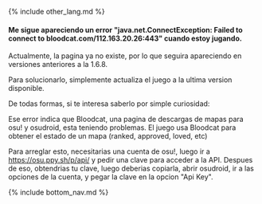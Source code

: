 {% include other_lang.md %}

#### Me sigue apareciendo un error "java.net.ConnectException: Failed to connect to bloodcat.com/112.163.20.26:443" cuando estoy jugando.

Actualmente, la pagina ya no existe, por lo que seguira apareciendo en versiones anteriores a la 1.6.8.

Para solucionarlo, simplemente actualiza el juego a la ultima version disponible.
<!-- Explaining how was it to fix this on older versions just as a fun fact -->
De todas formas, si te interesa saberlo por simple curiosidad:

Ese error indica que Bloodcat, una pagina de descargas de mapas para osu! y osudroid, esta teniendo problemas. El juego usa Bloodcat para obtener el estado de un mapa (ranked, approved, loved, etc)

Para arreglar esto, necesitarias una cuenta de osu!, luego ir a https://osu.ppy.sh/p/api/ y pedir una clave para acceder a la API. Despues de eso, obtendrias tu clave, luego deberias copiarla, abrir osudroid, ir a las opciones de la cuenta, y pegar la clave en la opcion "Api Key".

<!-- Don't touch this part thank you -->
{% include bottom_nav.md %}